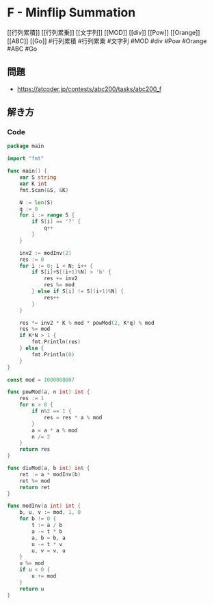 # F - Minflip Summation
[[行列累積]] [[行列累乗]] [[文字列]] [[MOD]] [[div]] [[Pow]] [[Orange]] [[ABC]] [[Go]]
#行列累積 #行列累乗 #文字列 #MOD #div #Pow #Orange #ABC #Go 

## 問題
- https://atcoder.jp/contests/abc200/tasks/abc200_f

## 解き方
### Code
```go
package main

import "fmt"

func main() {
	var S string
	var K int
	fmt.Scan(&S, &K)

	N := len(S)
	q := 0
	for i := range S {
		if S[i] == '?' {
			q++
		}
	}

	inv2 := modInv(2)
	res := 0
	for i := 0; i < N; i++ {
		if S[i]+S[(i+1)%N] > 'b' {
			res += inv2
			res %= mod
		} else if S[i] != S[(i+1)%N] {
			res++
		}
	}

	res *= inv2 * K % mod * powMod(2, K*q) % mod
	res %= mod
	if K*N > 1 {
		fmt.Println(res)
	} else {
		fmt.Println(0)
	}
}

const mod = 1000000007

func powMod(a, n int) int {
	res := 1
	for n > 0 {
		if n%2 == 1 {
			res = res * a % mod
		}
		a = a * a % mod
		n /= 2
	}
	return res
}

func divMod(a, b int) int {
	ret := a * modInv(b)
	ret %= mod
	return ret
}

func modInv(a int) int {
	b, u, v := mod, 1, 0
	for b != 0 {
		t := a / b
		a -= t * b
		a, b = b, a
		u -= t * v
		u, v = v, u
	}
	u %= mod
	if u < 0 {
		u += mod
	}
	return u
}
```